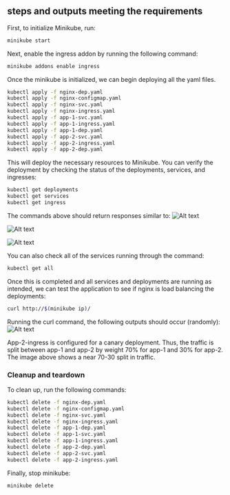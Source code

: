 ## steps and outputs meeting the requirements

First, to initialize Minikube, run:
```bash
minikube start
```

Next, enable the ingress addon by running the following command:
```bash
minikube addons enable ingress
```

Once the minikube is initialized, we can begin deploying all the yaml files.
```bash
kubectl apply -f nginx-dep.yaml
kubectl apply -f nginx-configmap.yaml
kubectl apply -f nginx-svc.yaml
kubectl apply -f nginx-ingress.yaml 
kubectl apply -f app-1-svc.yaml
kubectl apply -f app-1-ingress.yaml
kubectl apply -f app-1-dep.yaml
kubectl apply -f app-2-svc.yaml
kubectl apply -f app-2-ingress.yaml
kubectl apply -f app-2-dep.yaml
```

This will deploy the necessary resources to Minikube. You can verify the deployment by checking the status of the deployments, services, and ingresses:
```bash
kubectl get deployments
kubectl get services
kubectl get ingress
```
The commands above should return responses similar to:
![Alt text](https://github.com/Domgartner/ensf400-lab8-kubernetes-2/blob/main/assignment3/screenshots/Screenshot%202024-04-08%20at%201.20.29%E2%80%AFPM.png)

![Alt text](https://github.com/Domgartner/ensf400-lab8-kubernetes-2/blob/main/assignment3/screenshots/Screenshot%202024-04-08%20at%201.20.46%E2%80%AFPM.png)

![Alt text](https://github.com/Domgartner/ensf400-lab8-kubernetes-2/blob/main/assignment3/screenshots/Screenshot%202024-04-08%20at%201.21.07%E2%80%AFPM.png)

You can also check all of the services running through the command:
```bash
kubectl get all
```

Once this is completed and all services and deployments are running as intended, we can test the application to see if nginx is load balancing the deployments:
```bash
curl http://$(minikube ip)/
```

Running the curl command, the following outputs should occur (randomly):
![Alt text](https://github.com/Domgartner/ensf400-lab8-kubernetes-2/blob/main/assignment3/screenshots/Screenshot%202024-04-08%20at%201.02.48%E2%80%AFPM.png)

App-2-ingress is configured for a canary deployment. Thus, the traffic is split between app-1 and app-2 by weight 70% for app-1 and 30% for app-2.
The image above shows a near 70-30 split in traffic.

### Cleanup and teardown

To clean up, run the following commands:
```bash
kubectl delete -f nginx-dep.yaml
kubectl delete -f nginx-configmap.yaml
kubectl delete -f nginx-svc.yaml
kubectl delete -f nginx-ingress.yaml 
kubectl delete -f app-1-dep.yaml
kubectl delete -f app-1-svc.yaml
kubectl delete -f app-1-ingress.yaml
kubectl delete -f app-2-dep.yaml
kubectl delete -f app-2-svc.yaml
kubectl delete -f app-2-ingress.yaml
```

Finally, stop minikube:
```bash
minikube delete
```
